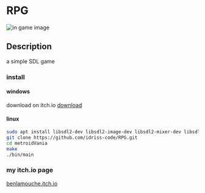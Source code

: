 # RPG

![in game image](https://img.itch.zone/aW1hZ2UvMjYyMDA0LzEyNzg0MDUucG5n/347x500/AavKLi.png)

## Description

a simple SDL game

### install

#### windows

download on itch.io
[download](https://benlamouche.itch.io/donjonfantasy)

#### linux

```bash
sudo apt install libsdl2-dev libsdl2-image-dev libsdl2-mixer-dev libsdl2-ttf-dev
git clone https://github.com/idriss-code/RPG.git
cd metroidVania
make
./bin/main
```

### my itch.io page

[benlamouche.itch.io](https://benlamouche.itch.io/)
